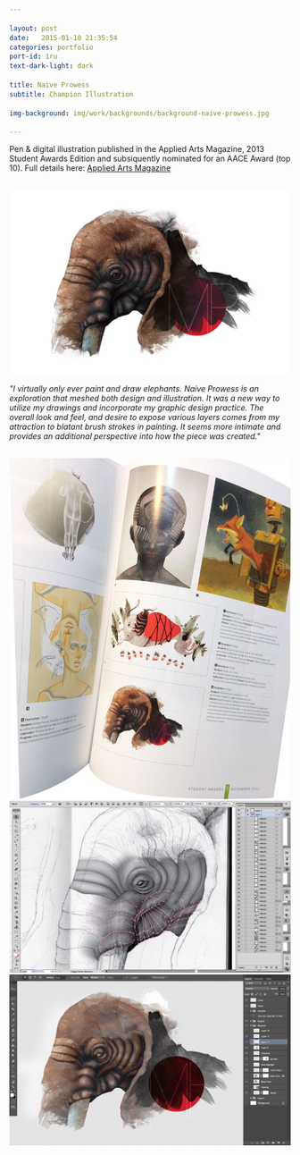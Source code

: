 ```yaml
---

layout: post
date:   2015-01-10 21:35:54
categories: portfolio
port-id: 1ru
text-dark-light: dark

title: Naive Prowess
subtitle: Champion Illustration

img-background: img/work/backgrounds/background-naive-prowess.jpg

---
```


Pen & digital illustration published in the Applied Arts Magazine, 2013 Student Awards Edition and subsiquently nominated for an AACE Award (top 10). Full details here: <a href="http://www.appliedartsmag.com/winners_gallery/archive/?id=1086&year=2013&clip=1" target="_blank">Applied Arts Magazine</a>

<div class="image-container">
    <img class="clear" src=""/>
    <img class="w4" src="./img/work/winter/naive-prowess.jpg">
</div>

<i>"I virtually only ever paint and draw elephants. Naive Prowess is an exploration that meshed both design and illustration. It was a new way to utilize my drawings and incorporate my graphic design practice. The overall look and feel, and desire to expose various layers comes from my attraction to blatant brush strokes in painting. It seems more intimate and provides an additional perspective into how the piece was created."</i>

<div class="image-container">
    <img class="clear" src=""/>
    <img class="w2" src="./img/work/winter/naive-prowess-magazine.jpg">
    <!-- <img class="w2" src="./img/work/winter/naive-prowess-applied-arts-award.jpg"> -->
    <!-- <img class="w2" src="./img/work/winter/naive-prowess-sketch.jpg"> -->
    <img class="w2" src="./img/work/winter/naive-prowess-illustrator.jpg">
    <img class="w2" src="./img/work/winter/naive-prowess-photoshop.jpg">
</div>